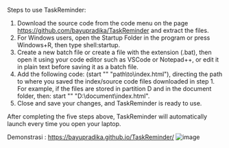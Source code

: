 Steps to use TaskReminder:

1. Download the source code from the code menu on the page https://github.com/bayupradika/TaskReminder and extract the files.
2. For Windows users, open the Startup Folder in the program or press Windows+R, then type shell:startup.
3. Create a new batch file or create a file with the extension (.bat), then open it using your code editor such as VSCode or Notepad++, or edit it in plain text before saving it as a batch file.
4. Add the following code: (start "" "path\to\index.html"), directing the path to where you saved the index/source code files downloaded in step 1. For example, if the files are stored in partition D and in the document folder, then: start "" "D:\document\index.html".
5. Close and save your changes, and TaskReminder is ready to use.

After completing the five steps above, TaskReminder will automatically launch every time you open your laptop.

Demonstrasi : https://bayupradika.github.io/TaskReminder/
![image](https://github.com/user-attachments/assets/18cb1818-3139-41c1-9055-db3706272862)
